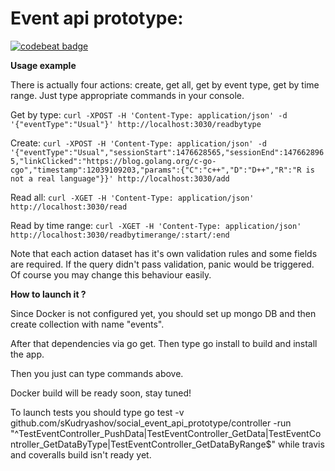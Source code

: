 # Event api prototype:

<a href="https://codebeat.co/projects/github-com-skudryashov-social_event_api_prototype"><img alt="codebeat badge" src="https://codebeat.co/badges/451abd5d-0ac6-4d56-9dd1-c1a7e966c40e" /></a>

**Usage example**

There is actually four actions: create, get all, get by event type, get by 
time range. Just type appropriate commands in your console.

Get by type: `curl -XPOST -H 'Content-Type: application/json' -d '{"eventType":"Usual"}' http://localhost:3030/readbytype`

Create: `curl -XPOST -H 'Content-Type: application/json' -d '{"eventType":"Usual","sessionStart":1476628565,"sessionEnd":1476628965,"linkClicked":"https://blog.golang.org/c-go-cgo","timestamp":12039109203,"params":{"C":"c++","D":"D++","R":"R is not a real language"}}' http://localhost:3030/add`

Read all: `curl -XGET -H 'Content-Type: application/json' http://localhost:3030/read`

Read by time range: `curl -XGET -H 'Content-Type: application/json' http://localhost:3030/readbytimerange/:start/:end`

Note that each action dataset has it's own validation rules and some fields are required. If the query didn't pass validation, panic would be triggered. Of course you may change this behaviour easily.

**How to launch it ?**

Since Docker is not configured yet, you should set up mongo DB and then create collection with name "events".

After that dependencies via go get. Then type go install to build and install the app. 

Then you just can type commands above. 

Docker build will be ready soon, stay tuned!

To launch tests you should type go test -v github.com/sKudryashov/social_event_api_prototype/controller -run "^TestEventController_PushData|TestEventController_GetData|TestEventController_GetDataByType|TestEventController_GetDataByRange$"
while travis and coveralls build isn't ready yet.  